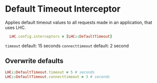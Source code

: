 # Default Timeout Interceptor

Applies default timeout values to all requests made in an application, that uses LHC.

```ruby
  LHC.config.interceptors = [LHC::DefaultTimeout]
```

`timeout` default: 15 seconds
`connecttimeout` default: 2 second

## Overwrite defaults

```ruby
LHC::DefaultTimeout.timeout = 5 # seconds
LHC::DefaultTimeout.connecttimeout = 3 # seconds
```
